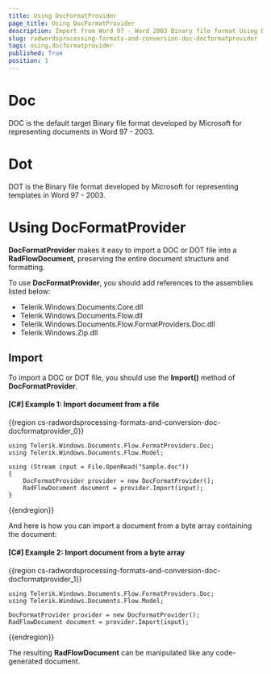 ```yaml
---
title: Using DocFormatProvider
page_title: Using DocFormatProvider
description: Import from Word 97 - Word 2003 Binary file format Using DocFormatProvider
slug: radwordsprocessing-formats-and-conversion-doc-docformatprovider
tags: using,docformatprovider
published: True
position: 1
---
```


# Doc

DOC is the default target Binary file format developed by Microsoft for representing documents in Word 97 - 2003.

# Dot

DOT is the Binary file format developed by Microsoft for representing templates in Word 97 - 2003.


# Using DocFormatProvider

**DocFormatProvider** makes it easy to import a DOC or DOT file into a **RadFlowDocument**, preserving the entire document structure and formatting.

To use **DocFormatProvider**, you should add references to the assemblies listed below:
      
* Telerik.Windows.Documents.Core.dll
* Telerik.Windows.Documents.Flow.dll         
* Telerik.Windows.Documents.Flow.FormatProviders.Doc.dll
* Telerik.Windows.Zip.dll
          

## Import

To import a DOC or DOT file, you should use the **Import()** method of **DocFormatProvider**.

#### **[C#] Example 1: Import document from a file**

{{region cs-radwordsprocessing-formats-and-conversion-doc-docformatprovider_0}}

	using Telerik.Windows.Documents.Flow.FormatProviders.Doc;
	using Telerik.Windows.Documents.Flow.Model;

	using (Stream input = File.OpenRead("Sample.doc"))
	{
		DocFormatProvider provider = new DocFormatProvider();
		RadFlowDocument document = provider.Import(input);
	}
{{endregion}}


And here is how you can import a document from a byte array containing the document:

#### **[C#] Example 2: Import document from a byte array**
{{region cs-radwordsprocessing-formats-and-conversion-doc-docformatprovider_1}}

	using Telerik.Windows.Documents.Flow.FormatProviders.Doc;
	using Telerik.Windows.Documents.Flow.Model;

	DocFormatProvider provider = new DocFormatProvider();
	RadFlowDocument document = provider.Import(input);
{{endregion}}


The resulting **RadFlowDocument** can be manipulated like any code-generated document.
